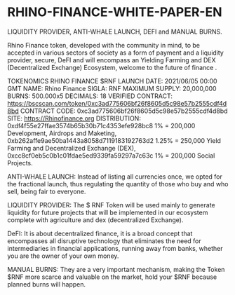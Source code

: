 # RHINO-FINANCE-WHITE-PAPER-EN
LIQUIDITY PROVIDER, ANTI-WHALE LAUNCH, DEFI and MANUAL BURNS.

Rhino Finance token, developed with the community in mind, to be accepted in various sectors of society as a form of payment and a liquidity provider, secure, DeFI and will encompass an Yielding Farming and DEX (Decentralized Exchange) Ecosystem, welcome to the future of finance .

TOKENOMICS RHINO FINANCE $RNF
LAUNCH DATE: 2021/06/05 00:00 GMT
NAME: Rhino Finance
SIGLA: RNF
MAXIMUM SUPPLY: 20,000,000
BURNS: 500.000x5
DECIMALS: 18
VERIFIED CONTRACT: https://bscscan.com/token/0xc3ad775606bf26f8605d5c98e57b2555cdf4d8bd
CONTRACT CODE: 0xc3ad775606bf26f8605d5c98e57b2555cdf4d8bd
SITE: https://Rhinofinance.org
DISTRIBUTION: 0xdf4f55e27ffae3574b65b30b71c4353efe928bc8 1% = 200,000 Development, Airdrops and Maketing, 0xb262affe9ae50ba1443a8058d7119183192763d2 1.25% = 250,000  Yield Farming and Decentralized Exchange (DEX), 0xcc8cf0eb5c0b1c01fdae5ed9339fa59297a7c63c 1% = 200,000 Social Projects.

ANTI-WHALE LAUNCH: Instead of listing all currencies once, we opted for the fractional launch, thus regulating the quantity of those who buy and who sell, being fair to everyone.

LIQUIDITY PROVIDER: The $ RNF Token will be used mainly to generate liquidity for future projects that will be implemented in our ecosystem complete with agriculture and dex (decentralized Exchange).

DeFI: It is about decentralized finance, it is a broad concept that encompasses all disruptive technology that eliminates the need for intermediaries in financial applications, running away from banks, whether you are the owner of your own money.

MANUAL BURNS: They are a very important mechanism, making the Token $RNF more scarce and valuable on the market, hold your $RNF because planned burns will happen.
